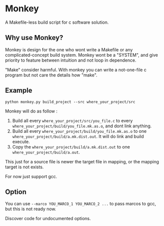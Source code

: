 # Monkey
A Makefile-less build script for c software solution.

## Why use Monkey?

Monkey is design for the one who wont write a Makefile or any complicated-concept build system. Monkey wont be a "SYSTEM", and give priority to feature between intuition and not loop in dependence.

"Make" consider harmful. With monkey you can write a not-one-file c program but not care the details how "make".

## Example 

```
python monkey.py build_project --src where_your_project/src
```

Monkey will do as follow :

1. Build all every `where_your_project/src/you_file.c` to every `where_your_project/build/you_file.mk.as.o`, and dont link anything. 
2. Build all every `where_your_project/build/you_file.mk.as.o` to one `where_your_project/build/a.mk.dist.out`. It will do link and build execute.
3. Copy the `where_your_project/build/a.mk.dist.out` to one `where_your_project/build/a.out`.

This just for a source file is newer the target file in mapping, or the mapping target is not exists.

For now just support gcc.

## Option

You can use `--marco YOU_MARCO_1 YOU_MARCO_2 ...` to pass marcos to gcc, but this is not ready now.

Discover code for undocumented options.
